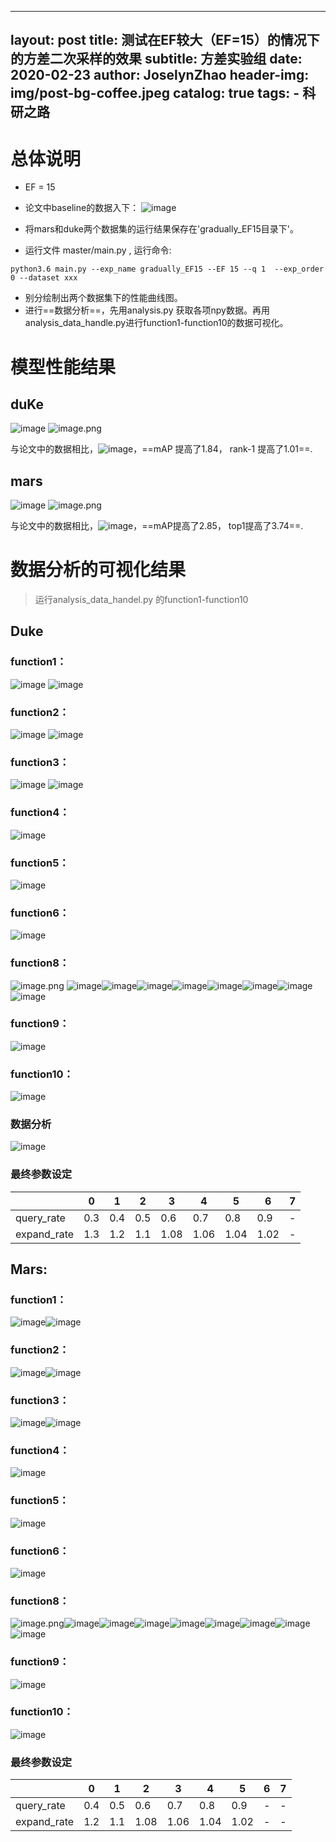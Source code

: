 
---
layout:     post
title:      测试在EF较大（EF=15）的情况下的方差二次采样的效果
subtitle:   方差实验组
date:       2020-02-23
author:     JoselynZhao
header-img: img/post-bg-coffee.jpeg
catalog: true
tags:
    - 科研之路
---


# 总体说明
- EF = 15
- 论文中baseline的数据入下：
 ![image](http://note.youdao.com/yws/res/47682/2C6C945DB560479FB8E6A0D9AF7EB1E3)

- 将mars和duke两个数据集的运行结果保存在'gradually_EF15目录下'。
- 运行文件 master/main.py , 运行命令:
```
python3.6 main.py --exp_name gradually_EF15 --EF 15 --q 1  --exp_order 0 --dataset xxx
```


- 别分绘制出两个数据集下的性能曲线图。
- 进行==数据分析==，先用analysis.py 获取各项npy数据。再用analysis_data_handle.py进行function1-function10的数据可视化。


# 模型性能结果
## duKe
![image](http://note.youdao.com/yws/res/47755/WEBRESOURCE76072ed9157f3781d28b1047d5682e8a)
![image.png](http://note.youdao.com/yws/res/47757/WEBRESOURCEa518b72003b89df898dfa782a2dbedeb)

与论文中的数据相比，![image](http://note.youdao.com/yws/res/47765/9B5B900DCC2D4A538EAB1DA6E7F348ED)，==mAP 提高了1.84， rank-1 提高了1.01==.

## mars
![image](http://note.youdao.com/yws/res/47762/WEBRESOURCE046580b5eb84e36206bb6e39975b6c14)
![image.png](http://note.youdao.com/yws/res/47759/WEBRESOURCE560be53fb2b6e60831e2b3843affa39f)

与论文中的数据相比，![image](http://note.youdao.com/yws/res/47771/18DD17315DB94A0D820C2F39E5C5A5EF)，==mAP提高了2.85， top1提高了3.74==.


# 数据分析的可视化结果
> 运行analysis_data_handel.py 的function1-function10
## Duke
### function1：
![image](http://note.youdao.com/yws/res/47791/WEBRESOURCEa5690db9013c598ef16c8fdcc9efca13)
![image](http://note.youdao.com/yws/res/47792/WEBRESOURCEae5a0eab3e9daf85f1270f8bfe0b6b38)
### function2：
![image](http://note.youdao.com/yws/res/47795/WEBRESOURCEf4056a50f7f33945cd9d8a7065da5178)
![image](http://note.youdao.com/yws/res/47796/WEBRESOURCE7ce8c0de46ec1f7d60c35af2da61217b)

### function3：
![image](http://note.youdao.com/yws/res/47798/WEBRESOURCE4f4bd735fb26f5f4dab90ed97c18fa1f)
![image](http://note.youdao.com/yws/res/47799/WEBRESOURCE1e0ecf32bbdec6a142669f5b832d24e6)
### function4：

![image](http://note.youdao.com/yws/res/47801/WEBRESOURCEf394e2773c320bc94e1f98563cb48c7d)
### function5：


![image](http://note.youdao.com/yws/res/47803/WEBRESOURCE991230effadd9ce02859b93709018607)
### function6：
![image](http://note.youdao.com/yws/res/47813/WEBRESOURCE9712922666f88864996559f04f192a25)


### function8：
![image.png](http://note.youdao.com/yws/res/47815/WEBRESOURCE83370db035cb3bce5554839fd290bd87)
![image](http://note.youdao.com/yws/res/47818/WEBRESOURCE800ce5c8c0a50d4fe9ece1bce0742828)![image](http://note.youdao.com/yws/res/47819/WEBRESOURCE4f21bb364540ff13b6a29078921734c1)![image](http://note.youdao.com/yws/res/47820/WEBRESOURCE5ad5d8fdade4a34d5dc6291a4a3581c9)![image](http://note.youdao.com/yws/res/47821/WEBRESOURCE044a85db6313f29fc481caa03b2f3151)![image](http://note.youdao.com/yws/res/47822/WEBRESOURCEca78aa293f4e4055be6ef6b087a58d5b)![image](http://note.youdao.com/yws/res/47824/WEBRESOURCE279d2a333413efa4ed9347d6a161a81e)![image](http://note.youdao.com/yws/res/47825/WEBRESOURCE8d4d330720f4ff845fd7d9f00ae5a3b1)![image](http://note.youdao.com/yws/res/47826/WEBRESOURCEb05939d79322dd78a00c6ef7b58a650f)
### function9：

![image](http://note.youdao.com/yws/res/47879/WEBRESOURCEaa513e3931d823dc767540f1caa560e6)
### function10：
![image](http://note.youdao.com/yws/res/47880/WEBRESOURCE27e19ddb632c81d3a609f15362e54b26)

### 数据分析
![image](http://note.youdao.com/yws/res/47890/WEBRESOURCE3bad61783e6d075891bafa854d0b5d79)

### 最终参数设定

 || 0 | 1 | 2 | 3 | 4 | 5 | 6 | 7 |
---|---|---|---|---|---|---|---|---
query_rate| 0.3 |0.4|0.5|0.6|0.7|0.8|0.9|-|
expand_rate | 1.3| 1.2|1.1|1.08|1.06|1.04|1.02| -






## Mars:
### function1：
![image](http://note.youdao.com/yws/res/47835/WEBRESOURCEa0a730acb0b1f20a2ce3f4995d3aa2cf)![image](http://note.youdao.com/yws/res/47836/WEBRESOURCEc824f16ceb427829684782e049e6595c)
### function2：
![image](http://note.youdao.com/yws/res/47838/WEBRESOURCE895788fc8a1122e3203ae454820e9b82)![image](http://note.youdao.com/yws/res/47839/WEBRESOURCE0bade69dca639325b869c83aea768708)

### function3：
![image](http://note.youdao.com/yws/res/47841/WEBRESOURCE619267c7fee56ec6e41e94c1279eb871)![image](http://note.youdao.com/yws/res/47842/WEBRESOURCEefba2d508170978658531bba44429b0b)

### function4：
![image](http://note.youdao.com/yws/res/47845/WEBRESOURCEf145df5caf3d662114fc864dcf9d3579)

### function5：

![image](http://note.youdao.com/yws/res/47847/WEBRESOURCE7a2aa033be0404187e0219873f3ede4d)
### function6：

![image](http://note.youdao.com/yws/res/47849/WEBRESOURCE53bb83b279c253accf739cd35e2fc64d)

### function8：
![image.png](http://note.youdao.com/yws/res/47851/WEBRESOURCEe2f139a2727686ad0913186edc04fc72)![image](http://note.youdao.com/yws/res/47853/WEBRESOURCE1aeb63c2c3ae4e0af2da431d54190b7f)![image](http://note.youdao.com/yws/res/47854/WEBRESOURCE3ef0beba7c9dcea1dfa9a477e46ae299)![image](http://note.youdao.com/yws/res/47856/WEBRESOURCE726b327c46cccbe48a00a06c23924b02)![image](http://note.youdao.com/yws/res/47857/WEBRESOURCE3b675337a324705b588925e24ba9cf27)![image](http://note.youdao.com/yws/res/47858/WEBRESOURCE85429246b7d82757fa84ada7837b6d7c)![image](http://note.youdao.com/yws/res/47859/WEBRESOURCE2a4970e9e01985879140a3f735b3b56b)![image](http://note.youdao.com/yws/res/47860/WEBRESOURCE324be25e8332d8479d9b1c7b4b5c94d5)![image](http://note.youdao.com/yws/res/47861/WEBRESOURCE29b0d6aa1319a6c04d6b71190d2056a5)
### function9：
![image](http://note.youdao.com/yws/res/47882/WEBRESOURCE9c4cf27bce14053d0b1f4db4bd52463e)

### function10：

![image](http://note.youdao.com/yws/res/47883/WEBRESOURCE7c9aca0af2a39695906c8a10942af02b)


### 最终参数设定

 || 0 | 1 | 2 | 3 | 4 | 5 | 6 | 7 |
---|---|---|---|---|---|---|---|---
query_rate|0.4|0.5|0.6|0.7|0.8|0.9|-|-|
expand_rate | 1.2|1.1|1.08|1.06|1.04|1.02| -|-
